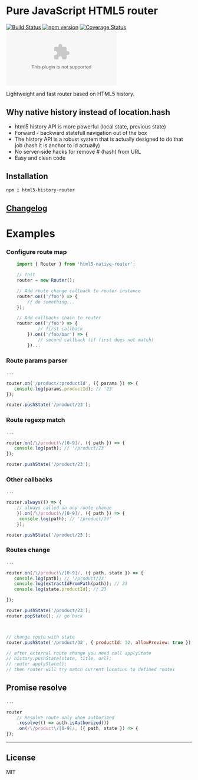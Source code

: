 # Pure JavaScript HTML5 router

[![Build Status](https://travis-ci.org/BusinessDuck/html5-history-router.svg?branch=master)](https://travis-ci.org/BusinessDuck/html5-history-router)
[![npm version](https://badge.fury.io/js/html5-history-router.svg)](https://badge.fury.io/js/html5-history-router)
[![Coverage Status](https://coveralls.io/repos/github/BusinessDuck/html5-history-router/badge.svg?branch=master)](https://coveralls.io/github/BusinessDuck/html5-history-router?branch=master)
![gzip bundle size](http://img.badgesize.io/https://raw.githubusercontent.com/BusinessDuck/html5-history-router/master/lib/router.umd.js.gz)

Lightweight and fast router based on HTML5 history.
## Why native history instead of location.hash

  - html5 history API is more powerful (local state, previous state)
  - Forward - backward statefull navigation out of the box
  - The history API is a robust system that is actually designed to do that job (hash it is anchor to id actually)
  - No server-side hacks for remove # (hash) from URL
  - Easy and clean code

## Installation
```bash
npm i html5-history-router
```

## [Changelog](https://github.com/BusinessDuck/html5-history-router/blob/master/changelog.md)
# Examples

### Configure route map
```js
    import { Router } from 'html5-native-router';

    // Init
    router = new Router();

    // Add route change callback to router instance
    router.on(('/foo') => {
        // do something...
    });

    // Add callbacks chain to router
    router.on(('/foo') => {
            // first callback
        }).on(('/foo/bar') => {
            // second callback (if first does not match)
        })...
```
### Route params parser
```js
...

router.on('/product/:productId', ({ params }) => {
   console.log(params.productId); // '23'
});

router.pushState('/product/23');
```

### Route regexp match
```js
...

router.on(/\/product\/[0-9]/, ({ path }) => {
   console.log(path); // '/product/23'
});

router.pushState('/product/23');
```

### Other callbacks
```js
...

router.always(() => {
    // always called on any route change
    }).on(/\/product\/[0-9]/, ({ path }) => {
     console.log(path); // '/product/23'
    });

router.pushState('/product/23');
```

### Routes change
```js
...

router.on(/\/product\/[0-9]/, ({ path, state }) => {
   console.log(path); // '/product/23'
   console.log(extractIdFromPath(path)); // 23
   console.log(state.productId); // 23

});

router.pushState('/product/23');
router.popState(); // go back



// change route with state
router.pushState('/product/32', { productId: 32, allowPreview: true });

// after external route change you need call applyState
// history.pushState(state, title, url);
// router.applyState();
// then router will try match current location to defined routes
```

## Promise resolve
```js
...

router
    // Resolve route only when authorized
    .resolve(() => auth.isAuthorized())
    .on(/\/product\/[0-9]/, ({ path, state }) => {
});

```
---
License
----

MIT
